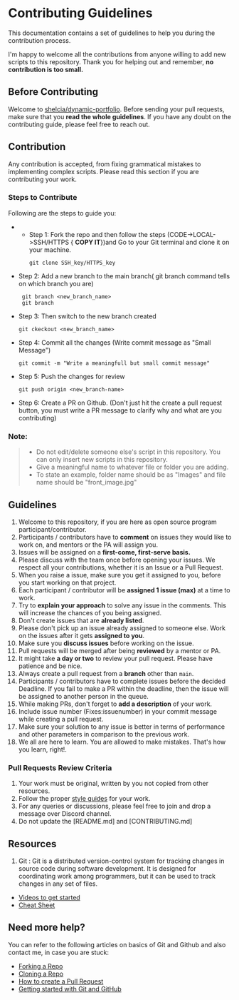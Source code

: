 # Contributing Guidelines

This documentation contains a set of guidelines to help you during the contribution process. 

I'm happy to welcome all the contributions from anyone willing to add new scripts to this repository. Thank you for helping out and remember,
**no contribution is too small.**


## Before Contributing

Welcome to [shelcia/dynamic-portfolio](https://github.com/shelcia/dynamic-portfolio/). Before sending your pull requests, make sure that you **read the whole
guidelines**. If you have any doubt on the contributing guide, please feel free to reach out.


## Contribution

Any contribution is accepted, from fixing grammatical mistakes to implementing complex scripts. Please read this section if you are contributing your work.


### Steps to Contribute

Following are the steps to guide you:
* * Step 1: Fork the repo  and then follow the steps (CODE->LOCAL->SSH/HTTPS { **COPY IT**})and Go to your Git terminal and clone it on your machine.
       ```
      git clone SSH_key/HTTPS_key
       ```
* Step 2: Add a new branch to the main branch( git branch command tells on which branch you are)
    ```
     git branch <new_branch_name>
     git branch             
    ```
 
* Step 3: Then switch to the new branch created
    ```
    git ckeckout <new_branch_name>
    ```
* Step 4: Commit all the changes (Write commit message as "Small Message")
    ```
    git commit -m "Write a meaningfull but small commit message"
    ```
* Step 5: Push the changes for review
    ```
    git push origin <new_branch-name>
    ```
* Step 6: Create a PR on Github. (Don't just hit the create a pull request button, you must write a PR message to clarify why and what are you contributing)


### Note:

> - Do not edit/delete someone else's script in this repository. You can only insert new scripts in this repository.
  > - Give a meaningful name to whatever file or folder you are adding.
  > - To state an example, folder name should be as "Images" and file name should be "front_image.jpg"

## Guidelines

1. Welcome to this repository, if you are here as open source program participant/contributor.
2. Participants / contributors have to **comment** on issues they would like to work on, and mentors or the PA will assign you.
3. Issues will be assigned on a **first-come, first-serve basis.**
4. Please discuss with the team once before opening your issues. We respect all your contributions, whether 
it is an Issue or a Pull Request.
6. When you raise a issue, make sure you get it assigned to you, before you start working on that project.
7. Each participant / contributor will be **assigned 1 issue (max)** at a time to work.
8. Try to **explain your approach** to solve any issue in the comments. This will increase the chances of you being assigned.
9. Don't create issues that are **already listed**.
10. Please don't pick up an issue already assigned to someone else. Work on the issues after it gets **assigned to you**.
11. Make sure you **discuss issues** before working on the issue.
12. Pull requests will be merged after being **reviewed** by a mentor or PA.
13. It might take **a day or two** to review your pull request. Please have patience and be nice.
14. Always create a pull request from a **branch** other than `main`.
15. Participants / contributors have to complete issues before the decided Deadline. If you fail to make a PR within the deadline, then the issue will be assigned to 
another person in the queue.
16. While making PRs, don't forget to **add a description** of your work.
17. Include issue number (Fixes:issuenumber) in your commit message while creating a pull request.
18. Make sure your solution to any issue is better in terms of performance and other parameters in comparison to the previous work.
19. We all are here to learn. You are allowed to make mistakes. That's how you learn, right!.


### Pull Requests Review Criteria

1. Your work must be original, written by you not copied from other resources.
2. Follow the proper [style guides](https://google.github.io/styleguide/) for your work.
3. For any queries or discussions, please feel free to join and drop a message over Discord channel.
4. Do not update the [README.md] and [CONTRIBUTING.md]


## Resources

1. Git : Git is a distributed version-control system for tracking changes in source code during software development. It is designed for coordinating work among programmers, but it can be used to track changes in any set of files.
  * [Videos to get started](https://www.youtube.com/watch?v=xAAmje1H9YM&list=PLeo1K3hjS3usJuxZZUBdjAcilgfQHkRzW)
  * [Cheat Sheet](https://www.atlassian.com/git/tutorials/atlassian-git-cheatsheet)


## Need more help?

You can refer to the following articles on basics of Git and Github and also contact me, in case you are stuck:
- [Forking a Repo](https://help.github.com/en/github/getting-started-with-github/fork-a-repo)
- [Cloning a Repo](https://help.github.com/en/desktop/contributing-to-projects/creating-an-issue-or-pull-request)
- [How to create a Pull Request](https://opensource.com/article/19/7/create-pull-request-github)
- [Getting started with Git and GitHub](https://towardsdatascience.com/getting-started-with-git-and-github-6fcd0f2d4ac6)
